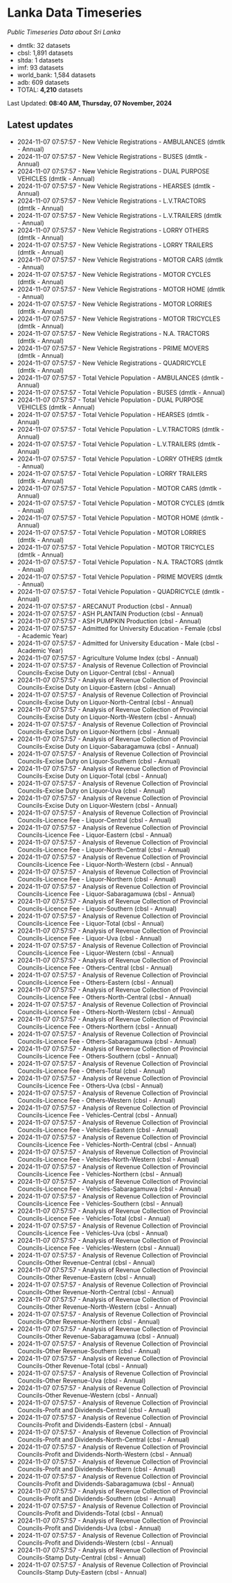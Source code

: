 # Lanka Data Timeseries
*Public Timeseries Data about Sri Lanka*

* dmtlk: 32 datasets
* cbsl: 1,891 datasets
* sltda: 1 datasets
* imf: 93 datasets
* world_bank: 1,584 datasets
* adb: 609 datasets
* TOTAL: **4,210** datasets

Last Updated: **08:40 AM, Thursday, 07 November, 2024**

## Latest updates

* 2024-11-07 07:57:57 - New Vehicle Registrations - AMBULANCES (dmtlk - Annual)
* 2024-11-07 07:57:57 - New Vehicle Registrations - BUSES (dmtlk - Annual)
* 2024-11-07 07:57:57 - New Vehicle Registrations - DUAL PURPOSE VEHICLES (dmtlk - Annual)
* 2024-11-07 07:57:57 - New Vehicle Registrations - HEARSES (dmtlk - Annual)
* 2024-11-07 07:57:57 - New Vehicle Registrations - L.V.TRACTORS (dmtlk - Annual)
* 2024-11-07 07:57:57 - New Vehicle Registrations - L.V.TRAILERS (dmtlk - Annual)
* 2024-11-07 07:57:57 - New Vehicle Registrations - LORRY OTHERS (dmtlk - Annual)
* 2024-11-07 07:57:57 - New Vehicle Registrations - LORRY TRAILERS (dmtlk - Annual)
* 2024-11-07 07:57:57 - New Vehicle Registrations - MOTOR CARS (dmtlk - Annual)
* 2024-11-07 07:57:57 - New Vehicle Registrations - MOTOR CYCLES (dmtlk - Annual)
* 2024-11-07 07:57:57 - New Vehicle Registrations - MOTOR HOME (dmtlk - Annual)
* 2024-11-07 07:57:57 - New Vehicle Registrations - MOTOR LORRIES (dmtlk - Annual)
* 2024-11-07 07:57:57 - New Vehicle Registrations - MOTOR TRICYCLES (dmtlk - Annual)
* 2024-11-07 07:57:57 - New Vehicle Registrations - N.A. TRACTORS (dmtlk - Annual)
* 2024-11-07 07:57:57 - New Vehicle Registrations - PRIME MOVERS (dmtlk - Annual)
* 2024-11-07 07:57:57 - New Vehicle Registrations - QUADRICYCLE (dmtlk - Annual)
* 2024-11-07 07:57:57 - Total Vehicle Population - AMBULANCES (dmtlk - Annual)
* 2024-11-07 07:57:57 - Total Vehicle Population - BUSES (dmtlk - Annual)
* 2024-11-07 07:57:57 - Total Vehicle Population - DUAL PURPOSE VEHICLES (dmtlk - Annual)
* 2024-11-07 07:57:57 - Total Vehicle Population - HEARSES (dmtlk - Annual)
* 2024-11-07 07:57:57 - Total Vehicle Population - L.V.TRACTORS (dmtlk - Annual)
* 2024-11-07 07:57:57 - Total Vehicle Population - L.V.TRAILERS (dmtlk - Annual)
* 2024-11-07 07:57:57 - Total Vehicle Population - LORRY OTHERS (dmtlk - Annual)
* 2024-11-07 07:57:57 - Total Vehicle Population - LORRY TRAILERS (dmtlk - Annual)
* 2024-11-07 07:57:57 - Total Vehicle Population - MOTOR CARS (dmtlk - Annual)
* 2024-11-07 07:57:57 - Total Vehicle Population - MOTOR CYCLES (dmtlk - Annual)
* 2024-11-07 07:57:57 - Total Vehicle Population - MOTOR HOME (dmtlk - Annual)
* 2024-11-07 07:57:57 - Total Vehicle Population - MOTOR LORRIES (dmtlk - Annual)
* 2024-11-07 07:57:57 - Total Vehicle Population - MOTOR TRICYCLES (dmtlk - Annual)
* 2024-11-07 07:57:57 - Total Vehicle Population - N.A. TRACTORS (dmtlk - Annual)
* 2024-11-07 07:57:57 - Total Vehicle Population - PRIME MOVERS (dmtlk - Annual)
* 2024-11-07 07:57:57 - Total Vehicle Population - QUADRICYCLE (dmtlk - Annual)
* 2024-11-07 07:57:57 - ARECANUT Production (cbsl - Annual)
* 2024-11-07 07:57:57 - ASH PLANTAIN Production (cbsl - Annual)
* 2024-11-07 07:57:57 - ASH PUMPKIN Production (cbsl - Annual)
* 2024-11-07 07:57:57 - Admitted for University Education - Female (cbsl - Academic Year)
* 2024-11-07 07:57:57 - Admitted for University Education - Male (cbsl - Academic Year)
* 2024-11-07 07:57:57 - Agriculture Volume Index (cbsl - Annual)
* 2024-11-07 07:57:57 - Analysis of Revenue Collection of Provincial Councils-Excise Duty on Liquor-Central (cbsl - Annual)
* 2024-11-07 07:57:57 - Analysis of Revenue Collection of Provincial Councils-Excise Duty on Liquor-Eastern (cbsl - Annual)
* 2024-11-07 07:57:57 - Analysis of Revenue Collection of Provincial Councils-Excise Duty on Liquor-North-Central (cbsl - Annual)
* 2024-11-07 07:57:57 - Analysis of Revenue Collection of Provincial Councils-Excise Duty on Liquor-North-Western (cbsl - Annual)
* 2024-11-07 07:57:57 - Analysis of Revenue Collection of Provincial Councils-Excise Duty on Liquor-Northern (cbsl - Annual)
* 2024-11-07 07:57:57 - Analysis of Revenue Collection of Provincial Councils-Excise Duty on Liquor-Sabaragamuwa (cbsl - Annual)
* 2024-11-07 07:57:57 - Analysis of Revenue Collection of Provincial Councils-Excise Duty on Liquor-Southern (cbsl - Annual)
* 2024-11-07 07:57:57 - Analysis of Revenue Collection of Provincial Councils-Excise Duty on Liquor-Total (cbsl - Annual)
* 2024-11-07 07:57:57 - Analysis of Revenue Collection of Provincial Councils-Excise Duty on Liquor-Uva (cbsl - Annual)
* 2024-11-07 07:57:57 - Analysis of Revenue Collection of Provincial Councils-Excise Duty on Liquor-Western (cbsl - Annual)
* 2024-11-07 07:57:57 - Analysis of Revenue Collection of Provincial Councils-Licence Fee - Liquor-Central (cbsl - Annual)
* 2024-11-07 07:57:57 - Analysis of Revenue Collection of Provincial Councils-Licence Fee - Liquor-Eastern (cbsl - Annual)
* 2024-11-07 07:57:57 - Analysis of Revenue Collection of Provincial Councils-Licence Fee - Liquor-North-Central (cbsl - Annual)
* 2024-11-07 07:57:57 - Analysis of Revenue Collection of Provincial Councils-Licence Fee - Liquor-North-Western (cbsl - Annual)
* 2024-11-07 07:57:57 - Analysis of Revenue Collection of Provincial Councils-Licence Fee - Liquor-Northern (cbsl - Annual)
* 2024-11-07 07:57:57 - Analysis of Revenue Collection of Provincial Councils-Licence Fee - Liquor-Sabaragamuwa (cbsl - Annual)
* 2024-11-07 07:57:57 - Analysis of Revenue Collection of Provincial Councils-Licence Fee - Liquor-Southern (cbsl - Annual)
* 2024-11-07 07:57:57 - Analysis of Revenue Collection of Provincial Councils-Licence Fee - Liquor-Total (cbsl - Annual)
* 2024-11-07 07:57:57 - Analysis of Revenue Collection of Provincial Councils-Licence Fee - Liquor-Uva (cbsl - Annual)
* 2024-11-07 07:57:57 - Analysis of Revenue Collection of Provincial Councils-Licence Fee - Liquor-Western (cbsl - Annual)
* 2024-11-07 07:57:57 - Analysis of Revenue Collection of Provincial Councils-Licence Fee - Others-Central (cbsl - Annual)
* 2024-11-07 07:57:57 - Analysis of Revenue Collection of Provincial Councils-Licence Fee - Others-Eastern (cbsl - Annual)
* 2024-11-07 07:57:57 - Analysis of Revenue Collection of Provincial Councils-Licence Fee - Others-North-Central (cbsl - Annual)
* 2024-11-07 07:57:57 - Analysis of Revenue Collection of Provincial Councils-Licence Fee - Others-North-Western (cbsl - Annual)
* 2024-11-07 07:57:57 - Analysis of Revenue Collection of Provincial Councils-Licence Fee - Others-Northern (cbsl - Annual)
* 2024-11-07 07:57:57 - Analysis of Revenue Collection of Provincial Councils-Licence Fee - Others-Sabaragamuwa (cbsl - Annual)
* 2024-11-07 07:57:57 - Analysis of Revenue Collection of Provincial Councils-Licence Fee - Others-Southern (cbsl - Annual)
* 2024-11-07 07:57:57 - Analysis of Revenue Collection of Provincial Councils-Licence Fee - Others-Total (cbsl - Annual)
* 2024-11-07 07:57:57 - Analysis of Revenue Collection of Provincial Councils-Licence Fee - Others-Uva (cbsl - Annual)
* 2024-11-07 07:57:57 - Analysis of Revenue Collection of Provincial Councils-Licence Fee - Others-Western (cbsl - Annual)
* 2024-11-07 07:57:57 - Analysis of Revenue Collection of Provincial Councils-Licence Fee - Vehicles-Central (cbsl - Annual)
* 2024-11-07 07:57:57 - Analysis of Revenue Collection of Provincial Councils-Licence Fee - Vehicles-Eastern (cbsl - Annual)
* 2024-11-07 07:57:57 - Analysis of Revenue Collection of Provincial Councils-Licence Fee - Vehicles-North-Central (cbsl - Annual)
* 2024-11-07 07:57:57 - Analysis of Revenue Collection of Provincial Councils-Licence Fee - Vehicles-North-Western (cbsl - Annual)
* 2024-11-07 07:57:57 - Analysis of Revenue Collection of Provincial Councils-Licence Fee - Vehicles-Northern (cbsl - Annual)
* 2024-11-07 07:57:57 - Analysis of Revenue Collection of Provincial Councils-Licence Fee - Vehicles-Sabaragamuwa (cbsl - Annual)
* 2024-11-07 07:57:57 - Analysis of Revenue Collection of Provincial Councils-Licence Fee - Vehicles-Southern (cbsl - Annual)
* 2024-11-07 07:57:57 - Analysis of Revenue Collection of Provincial Councils-Licence Fee - Vehicles-Total (cbsl - Annual)
* 2024-11-07 07:57:57 - Analysis of Revenue Collection of Provincial Councils-Licence Fee - Vehicles-Uva (cbsl - Annual)
* 2024-11-07 07:57:57 - Analysis of Revenue Collection of Provincial Councils-Licence Fee - Vehicles-Western (cbsl - Annual)
* 2024-11-07 07:57:57 - Analysis of Revenue Collection of Provincial Councils-Other Revenue-Central (cbsl - Annual)
* 2024-11-07 07:57:57 - Analysis of Revenue Collection of Provincial Councils-Other Revenue-Eastern (cbsl - Annual)
* 2024-11-07 07:57:57 - Analysis of Revenue Collection of Provincial Councils-Other Revenue-North-Central (cbsl - Annual)
* 2024-11-07 07:57:57 - Analysis of Revenue Collection of Provincial Councils-Other Revenue-North-Western (cbsl - Annual)
* 2024-11-07 07:57:57 - Analysis of Revenue Collection of Provincial Councils-Other Revenue-Northern (cbsl - Annual)
* 2024-11-07 07:57:57 - Analysis of Revenue Collection of Provincial Councils-Other Revenue-Sabaragamuwa (cbsl - Annual)
* 2024-11-07 07:57:57 - Analysis of Revenue Collection of Provincial Councils-Other Revenue-Southern (cbsl - Annual)
* 2024-11-07 07:57:57 - Analysis of Revenue Collection of Provincial Councils-Other Revenue-Total (cbsl - Annual)
* 2024-11-07 07:57:57 - Analysis of Revenue Collection of Provincial Councils-Other Revenue-Uva (cbsl - Annual)
* 2024-11-07 07:57:57 - Analysis of Revenue Collection of Provincial Councils-Other Revenue-Western (cbsl - Annual)
* 2024-11-07 07:57:57 - Analysis of Revenue Collection of Provincial Councils-Profit and Dividends-Central (cbsl - Annual)
* 2024-11-07 07:57:57 - Analysis of Revenue Collection of Provincial Councils-Profit and Dividends-Eastern (cbsl - Annual)
* 2024-11-07 07:57:57 - Analysis of Revenue Collection of Provincial Councils-Profit and Dividends-North-Central (cbsl - Annual)
* 2024-11-07 07:57:57 - Analysis of Revenue Collection of Provincial Councils-Profit and Dividends-North-Western (cbsl - Annual)
* 2024-11-07 07:57:57 - Analysis of Revenue Collection of Provincial Councils-Profit and Dividends-Northern (cbsl - Annual)
* 2024-11-07 07:57:57 - Analysis of Revenue Collection of Provincial Councils-Profit and Dividends-Sabaragamuwa (cbsl - Annual)
* 2024-11-07 07:57:57 - Analysis of Revenue Collection of Provincial Councils-Profit and Dividends-Southern (cbsl - Annual)
* 2024-11-07 07:57:57 - Analysis of Revenue Collection of Provincial Councils-Profit and Dividends-Total (cbsl - Annual)
* 2024-11-07 07:57:57 - Analysis of Revenue Collection of Provincial Councils-Profit and Dividends-Uva (cbsl - Annual)
* 2024-11-07 07:57:57 - Analysis of Revenue Collection of Provincial Councils-Profit and Dividends-Western (cbsl - Annual)
* 2024-11-07 07:57:57 - Analysis of Revenue Collection of Provincial Councils-Stamp Duty-Central (cbsl - Annual)
* 2024-11-07 07:57:57 - Analysis of Revenue Collection of Provincial Councils-Stamp Duty-Eastern (cbsl - Annual)
